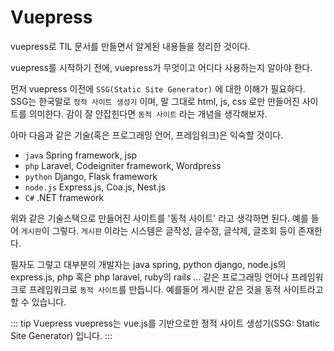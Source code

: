 # Vuepress

vuepress로 TIL 문서를 만들면서 알게된 내용들을 정리한 것이다.

vuepress를 시작하기 전에, vuepress가 무엇이고 어디다 사용하는지 알아야 한다.

먼저 vuepress 이전에 `SSG(Static Site Generator)` 에 대한 이해가 필요하다. SSG는 한국말로 `정적 사이트 생성기` 이며, 말 그대로 html, js, css 로만 만들어진 사이트를 의미한다. 감이 잘 안잡힌다면 `동적 사이트` 라는 개념을 생각해보자.

아마 다음과 같은 기술(혹은 프로그래밍 언어, 프레임워크)은 익숙할 것이다.

- `java` Spring framework, jsp
- `php` Laravel, Codeigniter framework, Wordpress
- `python` Django, Flask framework
- `node.js` Express.js, Coa.js, Nest.js
- `C#` .NET framework

위와 같은 기술스택으로 만들어진 사이트를 '동적 사이트' 라고 생각하면 된다. 예를 들어 `게시판`이 그렇다. `게시판` 이라는 시스템은 글작성, 글수정, 글삭제, 글조회 등이 존재한다.

 필자도 그렇고 대부분의 개발자는 java spring, python django, node.js의 express.js, php 혹은 php laravel, ruby의 rails ... 같은 프로그래밍 언어나 프레임워크로 프레임워크로 `동적 사이트`를 만듭니다. 예를들어 게시판 같은 것을 동적 사이트라고 할 수 있습니다.

::: tip Vuepress
vuepress는 vue.js를 기반으로한 정적 사이트 생성기(SSG: Static Site Generator) 입니다.
:::
